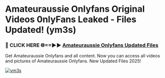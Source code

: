 # Amateuraussie Onlyfans Original Videos 0nlyFans Leaked - Files Updated! (ym3s)

<h3>🔴 CLICK HERE 🌐==►► <a href="https://tinyurl.com/2m67pmp6" rel="nofollow">Amateuraussie Onlyfans Updated Files</a></h3>

Get Amateuraussie Onlyfans and all content. Now you can access all videos and pictures of Amateuraussie Onlyfans. New Updated Files 2025!

[![ym3s](https://i.imgur.com/H4QAA4z.gif)](https://tinyurl.com/2m67pmp6)